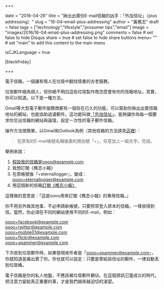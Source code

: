 +++

date = "2016-04-26"
title = "揪出出賣你E-mail信箱的凶手：「外加信址」（plus addressing）"
slug = "16-04-email-plus-addressing"
author = "黃樵志"
draft = false
tags = ["technology","lifestyle","prosumer tips","email"]
image = "images/2016/16-04-email-plus-addressing.png"
comments = false	# set false to hide Disqus
share = true	# set false to hide share buttons
menu= ""  # set "main" to add this content to the main menu

isCJKLanguage = true

[blackfriday]

+++

電子信箱。一個讓有情人在垃圾中翻找情書的古老服務。

垃圾郵件極為煩人，但你總不明白這些垃圾製作商怎麼會有你的信箱地址。其實，你可以知道。以下是一種方法。

<!--more-->

Gmail等大型電子郵件服務商都有一個存在已久的功能，可以幫助你揪出出賣信箱地址的網站，也能協助過濾郵件。這功能叫做[「外加信址」](http://en.wikipedia.org/wiki/Plus_addressing)，能夠讓你為每一個要求你交出信箱的網站與論壇，設定一次性的電子郵件信箱。

操作方法很簡單，以Gmail和Outlook為例（其他信箱的方法請見[這裡](http://en.wikipedia.org/wiki/Plus_addressing)）：

> 在原有的E-mail帳號名稱後面利用加號「+」，任意加上一組文字。完成。

舉例來說：

1. 假設我的信箱是oooo@example.com
2. 我想訂閱《樵志小報》
3. 在原帳號後「+eternallogger」，變成：
	oooo+eternallogger@example.com
4. 用這個新的信箱[訂閱《樵志小報》](https://eepurl.com/cL7-kT)

這樣做的意思是：「這是oooo用來訂閱《樵志小報》的專用信箱。」

你不用另外做其他事、不必申請新帳號，只要照常登入原本的信箱，一樣收得到信。當然，你必須在不同的網站使用不同的E-mail，例如：

oooo+facebook@example.com  
oooo+twitter@example.com  
oooo+mobile01@example.com  
oooo+flickr@example.com  
oooo+spammer@example.com

下次收到垃圾郵件時，如果發現收件者是「oooo+spammer@example.com」，你就知道是誰出賣了你。你也就可以設定：只要是寄給該信址的郵件，一律自動丟到垃圾桶。

電子信箱是你的私人地盤，不應該被垃圾郵件霸佔。在這個資訊氾濫成災的時代，把注意力留給真正重要的事，才是我們越來越迫切的渴望。
